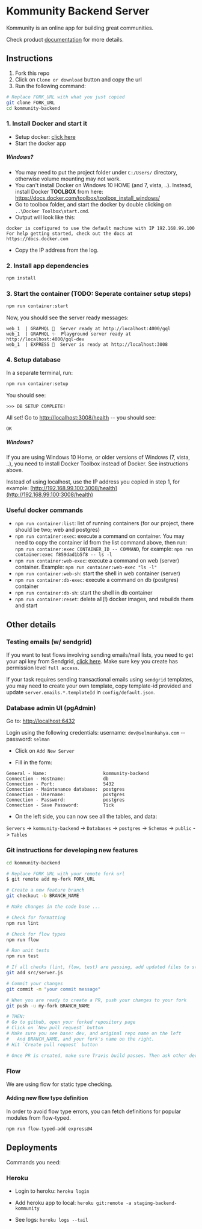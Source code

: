 # Kommunity Backend Server
Kommunity is an online app for building great communities.

Check product [documentation](https://docs.google.com/document/d/1P9znOKfQIHDP3BVS5ptvFgzSLmL0vo4WTAZrcKatFBA) for more details.

## Instructions
1. Fork this repo
2. Click on `Clone or download` button and copy the url
3. Run the following command:
```bash
# Replace FORK_URL with what you just copied
git clone FORK_URL
cd kommunity-backend
```

### 1. Install Docker and start it
- Setup docker: [click here](https://store.docker.com/search?type=edition&offering=community)
- Start the docker app

##### Windows?
- You may need to put the project folder under `C:/Users/` directory, otherwise volume mounting may not work.
- You can't install Docker on Windows 10 HOME (and 7, vista, ..). Instead, install Docker **TOOLBOX** from here:
https://docs.docker.com/toolbox/toolbox_install_windows/
- Go to toolbox folder, and start the docker by double clicking on `..\Docker Toolbox\start.cmd`.
- Output will look like this:
```
docker is configured to use the default machine with IP 192.168.99.100
For help getting started, check out the docs at https://docs.docker.com
```

- Copy the IP address from the log.


### 2. Install app dependencies
``` bash
npm install
```
### 3. Start the container (TODO: Seperate container setup steps)
``` bash
npm run container:start
```

Now, you should see the server ready messages:
```
web_1  | GRAPHQL 🚀  Server ready at http://localhost:4000/gql
web_1  | GRAPHQL ✨  Playground server ready at http://localhost:4000/gql-dev
web_1  | EXPRESS 🎢  Server is ready at http://localhost:3008
```

### 4. Setup database
In a separate terminal, run:
``` bash
npm run container:setup
```

You should see:
```
>>> DB SETUP COMPLETE!
```

All set! Go to [http://localhost:3008/health](http://localhost:3008/health) -- you should see:
```
OK
```

##### Windows?
If you are using Windows 10 Home, or older versions of Windows (7, vista, ..), you need to install Docker Toolbox instead of Docker. See instructions above.

Instead of using localhost, use the IP address you copied in step 1, for example:
[http://192.168.99.100:3008/health](http://192.168.99.100:3008/health)

### Useful docker commands
- `npm run container:list`: list of running containers (for our project, there should be two; web and postgres)
- `npm run container:exec`: execute a command on container. You may need to copy the container id from the list command above, then run: `npm run container:exec CONTAINER_ID -- COMMAND`, for example: `npm run container:exec f859dad1b5f8 -- ls -l`
- `npm run container:web-exec`: execute a command on web (server) container. Example: `npm run container:web-exec "ls -l"`
- `npm run container:web-sh`: start the shell in web container (server)
- `npm run container:db-exec`: execute a command on db (postgres) container
- `npm run container:db-sh`: start the shell in db container
- `npm run container:reset`: delete all(!) docker images, and rebuilds them and start

## Other details

### Testing emails (w/ sendgrid)
If you want to test flows involving sending emails/mail lists, you need to get your api key from Sendgrid, [click here](https://sendgrid.com/docs/ui/account-and-settings/api-keys/). Make sure key you create has permission level `full access`.

If your task requires sending transactional emails using `sendgrid` templates, you may need to create your own template, copy template-id provided and update `server.emails.*.templateId` in `config/default.json`.

### Database admin UI (pgAdmin)
Go to:
[http://localhost:6432](http://localhost:6432)

Login using the following credentials:
username: `dev@selmankahya.com` -- password: `selman`

- Click on `Add New Server`

- Fill in the form:

```
General - Name:                     kommunity-backend
Connection - Hostname:              db
Connection - Port:                  5432
Connection - Maintenance database:  postgres
Connection - Username:              postgres
Connection - Password:              postgres
Connection - Save Password:         Tick
```

- On the left side, you can now see all the tables, and data:

`Servers` -> `kommunity-backend` -> `Databases` -> `postgres` -> `Schemas` -> `public` -> `Tables`

### Git instructions for developing new features

```bash
cd kommunity-backend

# Replace FORK_URL with your remote fork url
$ git remote add my-fork FORK_URL

# Create a new feature branch
git checkout -b BRANCH_NAME

# Make changes in the code base ...

# Check for formatting
npm run lint

# Check for flow types
npm run flow

# Run unit tests
npm run test

# If all checks (lint, flow, test) are passing, add updated files to staging
git add src/server.js

# Commit your changes
git commit -m "your commit message"

# When you are ready to create a PR, push your changes to your fork
git push -u my-fork BRANCH_NAME

# THEN:
# Go to github, open your forked repository page
# Click on `New pull request` button
# Make sure you see base: dev, and original repo name on the left
#   And BRANCH_NAME, and your fork's name on the right.
# Hit `Create pull request` button

# Once PR is created, make sure Travis build passes. Then ask other developers to review your code.
```

### Flow
We are using flow for static type checking.

#### Adding new flow type definition
In order to avoid flow type errors, you can fetch definitions for popular modules from flow-typed.

```bash
npm run flow-typed-add express@4
```

## Deployments
Commands you need:

### Heroku
- Login to heroku:
`heroku login`

- Add heroku app to local:
`heroku git:remote -a staging-backend-kommunity`

- See logs:
`heroku logs --tail`
